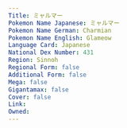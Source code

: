 ```yaml
---
﻿Title: ミャルマー
Pokemon Name Japanese: ミャルマー
Pokemon Name German: Charmian
Pokemon Name English: Glameow
Language Card: Japanese
National Dex Number: 431
Region: Sinnoh
Regional Form: false
Additional Form: false
Mega: false
Gigantamax: false
Cover: false
Link: 
Owned: 
---
```

